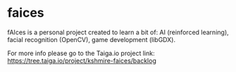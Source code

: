 # faices
fAIces is a personal project created to learn a bit of: AI (reinforced learning), facial recognition (OpenCV), game development (libGDX).

For more info please go to the Taiga.io project link: https://tree.taiga.io/project/kshmire-faices/backlog
